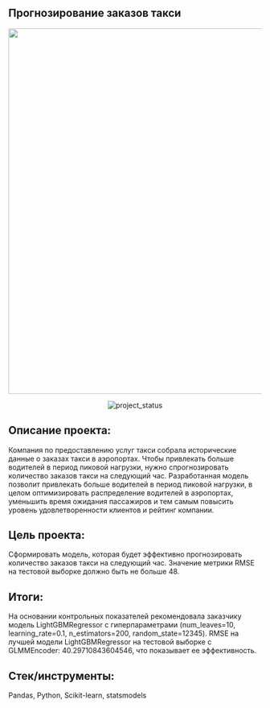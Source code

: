 ## Прогнозирование заказов такси
<p align="center">
      <img src="https://i.ibb.co/P4bsmvG/taxi.jpg" width="726">
</p>

<p align="center">
   <img src="https://img.shields.io/badge/project%20status-completed-turquoise" alt="project_status">
</p>

## Описание проекта:
Компания по предоставлению услуг такси собрала исторические данные о заказах такси в аэропортах. Чтобы привлекать больше водителей в период пиковой нагрузки, нужно спрогнозировать количество заказов такси на следующий час. 
Разработанная модель позволит привлекать больше водителей в период пиковой нагрузки, в целом оптимизировать распределение водителей в аэропортах, уменьшить время ожидания пассажиров и тем самым повысить уровень удовлетворенности клиентов и рейтинг компании.

## Цель проекта:
Сформировать модель, которая будет эффективно прогнозировать количество заказов такси на следующий час.
Значение метрики RMSE на тестовой выборке должно быть не больше 48.

## Итоги:
На основании контрольных показателей рекомендовала заказчику модель LightGBMRegressor с гиперпараметрами (num_leaves=10, learning_rate=0.1, n_estimators=200, random_state=12345).
RMSE на лучшей модели LightGBMRegressor на тестовой выборке с GLMMEncoder: 40.29710843604546, что показывает ее эффективность.

## Стек/инструменты:
Pandas, Python, Scikit-learn, statsmodels
